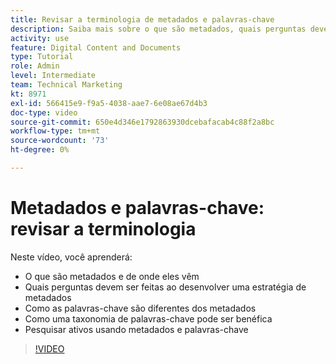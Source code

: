 ```yaml
---
title: Revisar a terminologia de metadados e palavras-chave
description: Saiba mais sobre o que são metadados, quais perguntas devem ser feitas ao desenvolver uma estratégia de metadados e mais em [!UICONTROL Workfront DAM].
activity: use
feature: Digital Content and Documents
type: Tutorial
role: Admin
level: Intermediate
team: Technical Marketing
kt: 8971
exl-id: 566415e9-f9a5-4038-aae7-6e08ae67d4b3
doc-type: video
source-git-commit: 650e4d346e1792863930dcebafacab4c88f2a8bc
workflow-type: tm+mt
source-wordcount: '73'
ht-degree: 0%

---
```


# Metadados e palavras-chave: revisar a terminologia

Neste vídeo, você aprenderá:

* O que são metadados e de onde eles vêm
* Quais perguntas devem ser feitas ao desenvolver uma estratégia de metadados
* Como as palavras-chave são diferentes dos metadados
* Como uma taxonomia de palavras-chave pode ser benéfica
* Pesquisar ativos usando metadados e palavras-chave

>[!VIDEO](https://video.tv.adobe.com/v/335234/?quality=12&learn=on)
